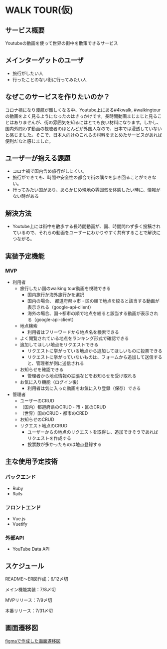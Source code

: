 # WALK TOUR(仮)

## サービス概要
Youtubeの動画を使って世界の街中を散策できるサービス

## メインターゲットのユーザ
- 旅行がしたい人
- 行ったことのない街に行ってみたい人

## なぜこのサービスを作りたいのか？
コロナ禍になり渡航が難しくなる中、Youtube上にある#4kwalk, #walkingtourの動画をよく見るようになったのはきっかけです。長時間動画まじまじと見ることはありませんが、街の雰囲気を知るにはとても良い材料になります。しかし、国内外問わず動画の視聴者のほとんどが外国人なので、日本では浸透していないと感じました。そこで、日本人向けのこれらの材料をまとめたサービスがあれば便利だなと感じました。

## ユーザーが抱える課題
- コロナ禍で国内含め旅行がしにくい。
- 旅行ができても、時間や安全性の都合で街の隅々を歩き回ることができない。
- 行ってみたい国があり、あらかじめ現地の雰囲気を体感したい時に、情報がない時がある

## 解決方法
- Youtube上には街中を散歩する長時間動画が、国、時間問わず多く投稿されているので、それらの動画をユーザーにわかりやすく共有することで解決につながる。

## 実装予定機能
### MVP
- 利用者
  - 旅行したい国のwalking tour動画を視聴できる
    - 国内旅行か海外旅行かを選択
    - 国内の場合、 都道府県→市・区の順で地点を絞ると該当する動画が表示される（google-api-client）
    - 海外の場合、国→都市の順で地点を絞ると該当する動画が表示される（google-api-client）
  - 地点検索
    - 利用者はフリーワードから地点名を検索できる
  - よく閲覧されている地点をランキング形式で確認できる
  - 追加してほしい地点をリクエストできる
    - リクエストに挙がっている地点から追加してほしいものに投票できる
    - リクエストに挙がっていないものは、フォームから追加して送信すると、管理者が側に送信される
  - お知らせを確認できる
    - 管理者から地点情報の拡張などをお知らせを受け取れる
  - お気に入り機能（ログイン後）
    - 利用者は気に入った動画をお気に入り登録（保存）できる
- 管理者
  - ユーザーのCRUD
  - （国内）都道府県のCRUD・市・区のCRUD
  - （世界）国のCRUD・都市のCRED
  - お知らせのCRUD
  - リクエスト地点のCRUD
    - ユーザーからの地点のリクエストを取得し、追加できそうであればリクエストを作成する
    - 投票数が多かったものは地点登録する

## 主な使用予定技術
### バックエンド
- Ruby
- Rails

### フロントエンド
- Vue.js
- Vuetify

### 外部API
- YouTube Data API

## スケジュール
README〜ER図作成：6/12〆切

メイン機能実装：7/8〆切

MVPリリース：7/9〆切

本番リリース：7/31〆切

## 画面遷移図
[figmaで作成した画面遷移図](https://www.figma.com/file/JhXUkEsOpPW3FJeYJXeJCo/%E7%94%BB%E9%9D%A2%E9%81%B7%E7%A7%BB%E5%9B%B3?node-id=0%3A1)
